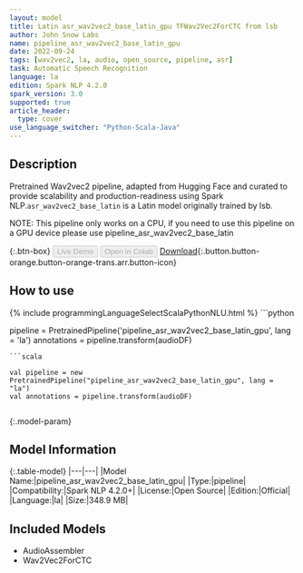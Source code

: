 ```yaml
---
layout: model
title: Latin asr_wav2vec2_base_latin_gpu TFWav2Vec2ForCTC from lsb
author: John Snow Labs
name: pipeline_asr_wav2vec2_base_latin_gpu
date: 2022-09-24
tags: [wav2vec2, la, audio, open_source, pipeline, asr]
task: Automatic Speech Recognition
language: la
edition: Spark NLP 4.2.0
spark_version: 3.0
supported: true
article_header:
  type: cover
use_language_switcher: "Python-Scala-Java"
---
```


## Description

Pretrained Wav2vec2  pipeline, adapted from Hugging Face and curated to provide scalability and production-readiness using Spark NLP.`asr_wav2vec2_base_latin` is a Latin model originally trained by lsb.

NOTE: This pipeline only works on a CPU, if you need to use this pipeline on a GPU device please use pipeline_asr_wav2vec2_base_latin

{:.btn-box}
<button class="button button-orange" disabled>Live Demo</button>
<button class="button button-orange" disabled>Open in Colab</button>
[Download](https://s3.amazonaws.com/auxdata.johnsnowlabs.com/public/models/pipeline_asr_wav2vec2_base_latin_gpu_la_4.2.0_3.0_1664039498632.zip){:.button.button-orange.button-orange-trans.arr.button-icon}

## How to use



<div class="tabs-box" markdown="1">
{% include programmingLanguageSelectScalaPythonNLU.html %}
```python

pipeline = PretrainedPipeline('pipeline_asr_wav2vec2_base_latin_gpu', lang = 'la')
annotations =  pipeline.transform(audioDF)
    
```
```scala

val pipeline = new PretrainedPipeline("pipeline_asr_wav2vec2_base_latin_gpu", lang = "la")
val annotations = pipeline.transform(audioDF)
    
```
</div>

{:.model-param}
## Model Information

{:.table-model}
|---|---|
|Model Name:|pipeline_asr_wav2vec2_base_latin_gpu|
|Type:|pipeline|
|Compatibility:|Spark NLP 4.2.0+|
|License:|Open Source|
|Edition:|Official|
|Language:|la|
|Size:|348.9 MB|

## Included Models

- AudioAssembler
- Wav2Vec2ForCTC